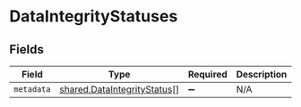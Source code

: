 # DataIntegrityStatuses


## Fields

| Field                                                                             | Type                                                                              | Required                                                                          | Description                                                                       |
| --------------------------------------------------------------------------------- | --------------------------------------------------------------------------------- | --------------------------------------------------------------------------------- | --------------------------------------------------------------------------------- |
| `metadata`                                                                        | [shared.DataIntegrityStatus](../../../sdk/models/shared/dataintegritystatus.md)[] | :heavy_minus_sign:                                                                | N/A                                                                               |